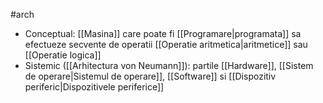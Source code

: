 #arch 
- Conceptual: [[Masina]] care poate fi [[Programare|programata]] sa efectueze secvente de operatii [[Operatie aritmetica|aritmetice]] sau [[Operatie logica]]
- Sistemic ([[Arhitectura von Neumann]]): partile [[Hardware]], [[Sistem de operare|Sistemul de operare]], [[Software]] si [[Dispozitiv periferic|Dispozitivele periferice]]